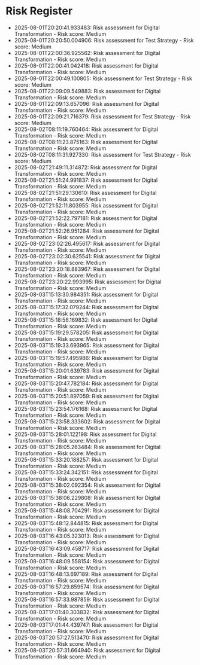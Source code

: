 # Risk Register

- 2025-08-01T20:20:41.933483: Risk assessment for Digital Transformation - Risk score: Medium
- 2025-08-01T20:20:50.004906: Risk assessment for Test Strategy - Risk score: Medium
- 2025-08-01T22:00:36.925562: Risk assessment for Digital Transformation - Risk score: Medium
- 2025-08-01T22:00:41.042418: Risk assessment for Digital Transformation - Risk score: Medium
- 2025-08-01T22:00:49.100805: Risk assessment for Test Strategy - Risk score: Medium
- 2025-08-01T22:09:09.549883: Risk assessment for Digital Transformation - Risk score: Medium
- 2025-08-01T22:09:13.657096: Risk assessment for Digital Transformation - Risk score: Medium
- 2025-08-01T22:09:21.716379: Risk assessment for Test Strategy - Risk score: Medium
- 2025-08-02T08:11:19.760464: Risk assessment for Digital Transformation - Risk score: Medium
- 2025-08-02T08:11:23.875163: Risk assessment for Digital Transformation - Risk score: Medium
- 2025-08-02T08:11:31.927330: Risk assessment for Test Strategy - Risk score: Medium
- 2025-08-02T21:49:11.314872: Risk assessment for Digital Transformation - Risk score: Medium
- 2025-08-02T21:51:24.991837: Risk assessment for Digital Transformation - Risk score: Medium
- 2025-08-02T21:51:29.130610: Risk assessment for Digital Transformation - Risk score: Medium
- 2025-08-02T21:52:11.803955: Risk assessment for Digital Transformation - Risk score: Medium
- 2025-08-02T21:52:22.797181: Risk assessment for Digital Transformation - Risk score: Medium
- 2025-08-02T21:52:26.951284: Risk assessment for Digital Transformation - Risk score: Medium
- 2025-08-02T23:02:26.495617: Risk assessment for Digital Transformation - Risk score: Medium
- 2025-08-02T23:02:30.625541: Risk assessment for Digital Transformation - Risk score: Medium
- 2025-08-02T23:20:18.883967: Risk assessment for Digital Transformation - Risk score: Medium
- 2025-08-02T23:20:22.993995: Risk assessment for Digital Transformation - Risk score: Medium
- 2025-08-03T15:13:30.984351: Risk assessment for Digital Transformation - Risk score: Medium
- 2025-08-03T15:17:32.079244: Risk assessment for Digital Transformation - Risk score: Medium
- 2025-08-03T15:18:56.169832: Risk assessment for Digital Transformation - Risk score: Medium
- 2025-08-03T15:19:29.578205: Risk assessment for Digital Transformation - Risk score: Medium
- 2025-08-03T15:19:33.693965: Risk assessment for Digital Transformation - Risk score: Medium
- 2025-08-03T15:19:57.495986: Risk assessment for Digital Transformation - Risk score: Medium
- 2025-08-03T15:20:01.639783: Risk assessment for Digital Transformation - Risk score: Medium
- 2025-08-03T15:20:47.782184: Risk assessment for Digital Transformation - Risk score: Medium
- 2025-08-03T15:20:51.897059: Risk assessment for Digital Transformation - Risk score: Medium
- 2025-08-03T15:23:54.176168: Risk assessment for Digital Transformation - Risk score: Medium
- 2025-08-03T15:23:58.333602: Risk assessment for Digital Transformation - Risk score: Medium
- 2025-08-03T15:28:01.122198: Risk assessment for Digital Transformation - Risk score: Medium
- 2025-08-03T15:28:05.263484: Risk assessment for Digital Transformation - Risk score: Medium
- 2025-08-03T15:33:20.188257: Risk assessment for Digital Transformation - Risk score: Medium
- 2025-08-03T15:33:24.342151: Risk assessment for Digital Transformation - Risk score: Medium
- 2025-08-03T15:38:02.092354: Risk assessment for Digital Transformation - Risk score: Medium
- 2025-08-03T15:38:06.229808: Risk assessment for Digital Transformation - Risk score: Medium
- 2025-08-03T15:48:08.704291: Risk assessment for Digital Transformation - Risk score: Medium
- 2025-08-03T15:48:12.844815: Risk assessment for Digital Transformation - Risk score: Medium
- 2025-08-03T16:43:05.323013: Risk assessment for Digital Transformation - Risk score: Medium
- 2025-08-03T16:43:09.458717: Risk assessment for Digital Transformation - Risk score: Medium
- 2025-08-03T16:48:09.558154: Risk assessment for Digital Transformation - Risk score: Medium
- 2025-08-03T16:48:13.697189: Risk assessment for Digital Transformation - Risk score: Medium
- 2025-08-03T16:57:29.859574: Risk assessment for Digital Transformation - Risk score: Medium
- 2025-08-03T16:57:33.987859: Risk assessment for Digital Transformation - Risk score: Medium
- 2025-08-03T17:01:40.303832: Risk assessment for Digital Transformation - Risk score: Medium
- 2025-08-03T17:01:44.439747: Risk assessment for Digital Transformation - Risk score: Medium
- 2025-08-03T20:57:27.513470: Risk assessment for Digital Transformation - Risk score: Medium
- 2025-08-03T20:57:31.664940: Risk assessment for Digital Transformation - Risk score: Medium
